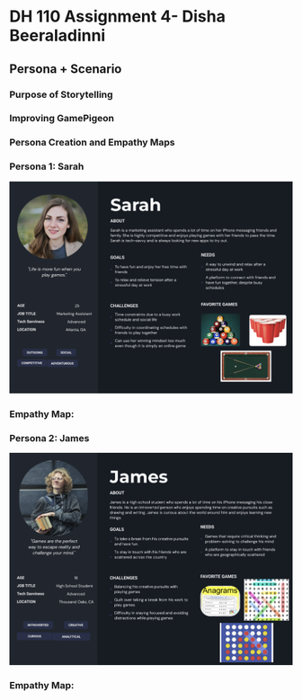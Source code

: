 # DH 110 Assignment 4- Disha Beeraladinni

## Persona + Scenario

### Purpose of Storytelling


### Improving GamePigeon


### Persona Creation and Empathy Maps

### Persona 1: Sarah

![sarah](sarah.png)


### Empathy Map:




### Persona 2: James

![james](james.png)


### Empathy Map:







